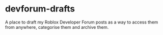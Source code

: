 # devforum-drafts
A place to draft my Roblox Developer Forum posts as a way to access them from anywhere, categorise them and archive them.
